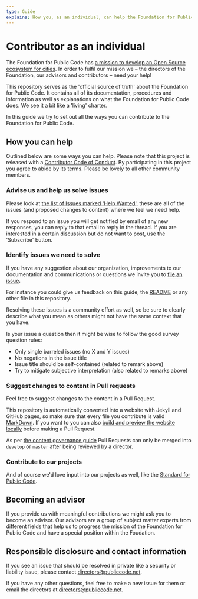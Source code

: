 ```yaml
---
type: Guide
explains: How you, as an individual, can help the Foundation for Public Code
---
```


# Contributor as an individual

The Foundation for Public Code has [a mission to develop an Open Source ecosystem for cities](../organization/mission.md). In order to fulfil our mission we – the directors of the Foundation, our advisors and contributors – need your help!

This repository serves as the 'official source of truth' about the Foundation for Public Code. It contains all of its documentation, procedures and information as well as explanations on what the Foundation for Public Code does. We see it a bit like a 'living' charter.

In this guide we try to set out all the ways you can contribute to the Foundation for Public Code.

## How you can help

Outlined below are some ways you can help. Please note that this project is released with a [Contributor Code of Conduct](../CODE_OF_CONDUCT.md). By participating in this project you agree to abide by its terms. Please be lovely to all other community members.

### Advise us and help us solve issues

Please look at [the list of Issues marked 'Help Wanted'](https://github.com/publiccodenet/about/labels/help%20wanted), these are all of the issues (and proposed changes to content) where we feel we need help.

If you respond to an issue you will get notified by email of any new responses, you can reply to that email to reply in the thread. If you are interested in a certain discussion but do not want to post, use the 'Subscribe' button.

### Identify issues we need to solve

If you have any suggestion about our organization, improvements to our documentation and communications or questions we invite you to [file an issue](https://github.com/publiccodenet/about/issues/new).

For instance you could give us feedback on this guide, the [README](../README.md) or any other file in this repository.

Resolving these issues is a community effort as well, so be sure to clearly describe what you mean as others might not have the same context that you have.

Is your issue a question then it might be wise to follow the good survey question rules:

* Only single barreled issues (no X and Y issues)
* No negations in the issue title
* Issue title should be self-contained (related to remark above)
* Try to mitigate subjective interpretation (also related to remarks above)

### Suggest changes to content in Pull requests

Feel free to suggest changes to the content in a Pull Request.

This repository is automatically converted into a website with Jekyll and GitHub pages, so make sure that every file you contribute is valid [MarkDown](https://guides.github.com/features/mastering-markdown/). If you want to you can also [build and preview the website locally](../README.md) before making a Pull Request.

As per [the content governance guide](../GOVERNANCE.md) Pull Requests can only be merged into `develop` or `master` after being reviewed by a director.

### Contribute to our projects

And of course we'd love input into our projects as well, like the [Standard for Public Code](http://standard.publiccode.net/).

## Becoming an advisor

If you provide us with meaningful contributions we might ask you to become an advisor. Our advisors are a group of subject matter experts from different fields that help us to progress the mission of the Foundation for Public Code and have a special position within the Foudation.

## Responsible disclosure and contact information

If you see an issue that should be resolved in private like a security or liability issue, please contact directors@publiccode.net.

If you have any other questions, feel free to make a new issue for them or email the directors at directors@publiccode.net.
